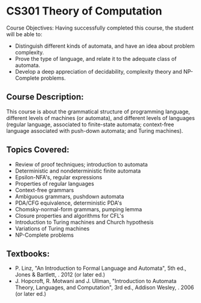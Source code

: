 # CS301 Theory of Computation
Course Objectives:
Having successfully completed this course, the student will be able to:
* Distinguish different kinds of automata, and have an idea about problem complexity.
* Prove the type of language, and relate it to the adequate class of automata.
* Develop a deep appreciation of decidability, complexity theory and NP-Complete problems.

## Course Description:
This course is about the grammatical structure of programming language, different levels of machines (or automata), and different levels of languages (regular language, associated to finite-state automata; context-free language associated with push-down automata; and Turing machines).

## Topics Covered:
* Review of proof techniques; introduction to automata
* Deterministic and nondeterministic finite automata
* Epsilon-NFA's, regular expressions
* Properties of regular languages
* Context-free grammars
* Ambiguous grammars, pushdown automata
* PDA/CFG equivalence, deterministic PDA's
* Chomsky-normal-form grammars, pumping lemma
* Closure properties and algorithms for CFL's
* Introduction to Turing machines and Church hypothesis
* Variations of Turing machines
* NP-Complete problems

## Textbooks:
* P. Linz, "An Introduction to Formal Language and Automata", 5th ed., Jones & Bartlett, . 2012 (or later ed.)
* J. Hopcroft, R. Motwani and J. Ullman, "Introduction to Automata Theory, Languages, and Computation", 3rd ed., Addison Wesley, . 2006 (or later ed.)
